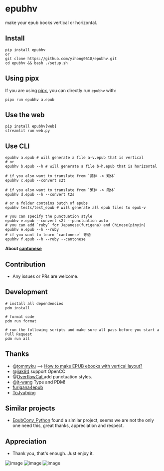 # epubhv

make your epub books vertical or horizontal.

## Install

```
pip install epubhv
or
git clone https://github.com/yihong0618/epubhv.git
cd epubhv && bash ./setup.sh
```

## Using pipx

If you are using [pipx](https://pypi.org/project/pipx/), you can directly run `epubhv` with:

```console
pipx run epubhv a.epub
```

## Use the web

```console
pip install epubhv[web]
streamlit run web.py
```

## Use CLI

```console
epubhv a.epub # will generate a file a-v.epub that is vertical
# or
epubhv b.epub --h # will generate a file b-h.epub that is horizontal

# if you also want to translate from `简体 -> 繁体`
epubhv c.epub --convert s2t

# if you also want to translate from `繁体 -> 简体`
epubhv d.epub --h --convert t2s

# or a folder contains butch of epubs
epubhv tests/test_epub # will generate all epub files to epub-v

# you can specify the punctuation style
epubhv e.epub --convert s2t --punctuation auto
# you can add `ruby` for Japanese(furigana) and Chinese(pinyin)
epubhv e.epub --h --ruby
# if you want to learn `cantonese` 粤语
epubhv f.epub --h --ruby --cantonese
```

**About [cantonese](https://jyutping.org/docs/cantonese/)**

## Contribution

- Any issues or PRs are welcome.

## Development

```console
# install all dependencies
pdm install

# format code
pdm run format

# run the following scripts and make sure all pass before you start a Pull Request
pdm run all
```

## Thanks

- @[tommyku](https://github.com/tommyku) --> [How to make EPUB ebooks with vertical layout?](https://blog.tommyku.com/blog/how-to-make-epubs-with-vertical-layout/)
- @[jiak94](https://github.com/jiak94) support OpenCC
- @[OverflowCat ](https://github.com/OverflowCat) add punctuation styles.
- @[jt-wang](https://github.com/jt-wang) Type and PDM!
- [furigana4epub](https://github.com/Mumumu4/furigana4epub)
- [ToJyutping](https://github.com/CanCLID/ToJyutping)

## Similar projects

- [EpubConv_Python](https://github.com/ThanatosDi/EpubConv_Python) found a similar project, seems we are not the only one need this, great thanks, appreciation and respect.

## Appreciation

- Thank you, that's enough. Just enjoy it.

![image](https://github.com/yihong0618/epubhv/assets/15976103/6c6d77fc-6d3c-4814-b37c-badeba38cd03)
![image](https://github.com/yihong0618/epubhv/assets/15976103/d8526e7c-abd2-42e2-92c8-d32300cec343)
![image](https://github.com/yihong0618/epubhv/assets/15976103/685b789f-1850-43ed-b695-a70f86ec7dd0)

